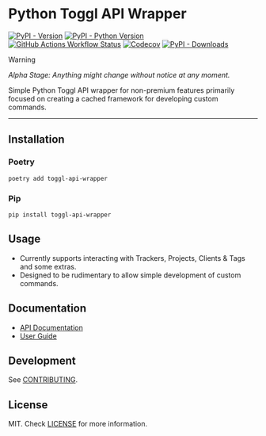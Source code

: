 # Python Toggl API Wrapper

<a href="https://pypi.org/project/toggl-api-wrapper">![PyPI - Version](https://img.shields.io/pypi/v/toggl-api-wrapper?link=https%3A%2F%2Fpypi.org%2Fproject%2Ftoggl-api-wrapper%2F)</a>
<a href="https://pypi.org/project/toggl-api-wrapper">![PyPI - Python Version](https://img.shields.io/pypi/pyversions/toggl-api-wrapper)</a>
<a href="https://github.com/ddkasa/toggl-api-wrapper/actions/workflows/publish.yaml">![GitHub Actions Workflow Status](https://img.shields.io/github/actions/workflow/status/ddkasa/toggl-api-wrapper/publish.yaml)</a>
<a href="https://app.codecov.io/gh/ddkasa/toggl-api-wrapper">![Codecov](https://img.shields.io/codecov/c/github/ddkasa/toggl-api-wrapper)</a>
<a href="https://pypistats.org/packages/toggl-api-wrapper">![PyPI - Downloads](https://img.shields.io/pypi/dm/toggl-api-wrapper)</a>

> [!WARNING]  
> _Alpha Stage: Anything might change without notice at any moment._

Simple Python Toggl API wrapper for non-premium features primarily focused on creating a cached framework for developing custom commands.

---

## Installation

### Poetry

```
poetry add toggl-api-wrapper
```

### Pip

```
pip install toggl-api-wrapper
```

## Usage

- Currently supports interacting with Trackers, Projects, Clients & Tags and some extras.
- Designed to be rudimentary to allow simple development of custom commands.

## Documentation

- [API Documentation](https://ddkasa.github.io/toggl-api-wrapper/api-guide/)
- [User Guide](https://ddkasa.github.io/toggl-api-wrapper/user-guide/)

## Development

See [CONTRIBUTING](about/CONTRIBUTING.md).

## License

MIT. Check [LICENSE](about/LICENSE.md) for more information.
